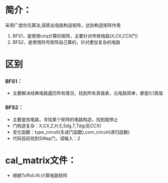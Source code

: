 # 简介：
采用广度优先算法,探索出电路构造矩阵，达到构造矩阵作用
1. BFS1，是使用cirq计算的矩阵，主要针对传统电路(X,CX,CCX门)
2. BFS2，是使用符号矩阵自己算的，针对更加复杂的电路

# 区别
### BFS1：
- 主要解决经典电路遍历所有情况，找到所有真值表，元电路简单，都是0,1真值

### BFS2：
- 主要是找电路，寻找某个矩阵的电路构造，找到就停止
- 门构造复杂：X,CX,Z,H,S,Sdg,T,Tdg(无CCX)
- 变化函数：type_circuit(生成门函数),com_circuit(递归函数)
- 代码目前找到SWap门，请输入：2

# cal_matrix文件：
- 根据Toffoli.tfc计算电路矩阵
